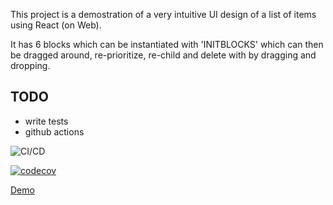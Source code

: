 This project is a demostration of a very intuitive UI design of a list of items using React (on Web).

It has 6 blocks which can be instantiated with 'INITBLOCKS' which can then be dragged around, re-prioritize, re-child and delete with by dragging and dropping.

## TODO
- write tests
- github actions

![CI/CD](https://github.com/argens1203/react-drag-n-drop/workflows/CI/badge.svg)

[![codecov](https://codecov.io/gh/argens1203/react-drag-n-drop/branch/main/graph/badge.svg)](https://codecov.io/gh/argens1203/react-drag-n-drop)

[Demo](https://argens1203.github.io/react-drag-n-drop/)